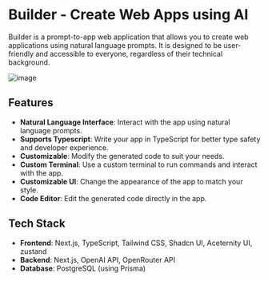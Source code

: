 # Builder - Create Web Apps using AI
Builder is a prompt-to-app web application that allows you to create web applications using natural language prompts. It is designed to be user-friendly and accessible to everyone, regardless of their technical background.

![image](https://github.com/user-attachments/assets/e2db493a-a838-48d9-b04c-d6ec4ef07cad)


## Features
- **Natural Language Interface**: Interact with the app using natural language prompts.
- **Supports Typescript**: Write your app in TypeScript for better type safety and developer experience.
- **Customizable**: Modify the generated code to suit your needs.
- **Custom Terminal**: Use a custom terminal to run commands and interact with the app.
- **Customizable UI**: Change the appearance of the app to match your style.
- **Code Editor**: Edit the generated code directly in the app.

## Tech Stack
- **Frontend**: Next.js, TypeScript, Tailwind CSS, Shadcn UI, Aceternity UI, zustand
- **Backend**: Next.js, OpenAI API, OpenRouter API
- **Database**: PostgreSQL (using Prisma)
